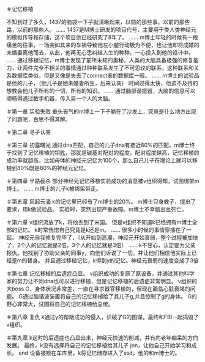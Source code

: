 ＃记忆移植

不知到过了多久，1437的脑袋一下子就清晰起来，以前的那些事，以前的那些路，以前的那些人。
……
1437是M博士研发的项目代号，主要用于类人类神经元的模拟传导和存储，这个项目他已经研究了8年了。
……
m博士年轻的时候有一段痛苦的往事，一场突如其来的车祸导致他左小腿行动极为不便，也让他即将成婚的未婚妻离他而去，从此，他再无心思纠结人生的种种，一心投入到他的设计中。
……
通过移植记忆，m博士发现了前所未知的奥秘，人类的大脑具备极强的修复能力，让两件完全不相关的事情通过种种联系发生了不可思议的联系，这种联系和关系数据库类似，但是又像是失去了connect表的数据库一般。
……
m博士的试验品是他的儿子，（他儿子是她未婚妻所生，后来认亲）
时间过得太快，他迫不及待的想教会他儿子所有的一切，所有的知识。
……
通过脑部谐振器，大脑的信息可以顺畅得通过数字机器，传入另一个人的大脑。

＃第一章
实验失败
垂头丧气的m博士一下子躺在了沙发上，究竟是什么地方出现了问题呢，百思不得其解。

＃第二章
寻子认亲

＃第三章
初露曙光
通过dna匹配，自己的儿子dna有接近80%的匹配，m博士终于找到了记忆移植的钥匙，那就是碱基对配对的程度，配对程度越高，记忆移植的成功率就越高，比如母体的神经元记忆为100个，那么自己儿子在理论上就可以移植到80%既是80%的神经元记忆。

＃第四章
半路截杀
部分神经元记忆移植实验成功的消息被v组织得知，试图绑架m博士。
……
m博士的儿子k被绑架带走。

＃第五章
风起云涌
k的记忆里已经有了m博士的20%。
m博士只身救子，提出了要求，用k做试验品。
实验时，突然出现严重故障。m博士不幸脑出血死亡。

＃第六章
v组织流放了k，将他丢到了米国。
但是v组织不知道k已经拥有m博士全部的记忆。
k时常恍惚自己究竟是k还是m。
……
很多小时候的事情穿插在了一起。
神经元自我修复完毕了，（从开始到高潮，神经元开始衰弱，整个过程被加快了，2个人的记忆就是2倍，3个人的记忆就是3倍）
……
k不甘心，认定要为父亲报仇。他找到了协助父亲的同事y，向他们诉说了一切。并让他们相信他实际上已经是m的替身。
并且通过移植记忆，k得到y的记忆。神经元衰弱的速度变成了3倍

＃第七章
记忆移植的后遗症凸显。
v组织成功的复原了原设备，并通过其他科学家的努力让不同dna也可以进行移植，但是记忆移植的后遗症非常明显。
v组织的大boss G，身体状况非常差，一直在寻求器官移植的，但现在面临心脏衰竭的问题。
G通过脑谐波装置将自己的记忆移植给了其儿子g,并且控制了g的身体。
G的野心非常大，试图将自己的记忆移植给总统。

＃第八章
复仇
k通过y的帮助成功的侵入，识破了G的图谋，最终和FBI一起捣毁了v组织。

＃第九章
k这时的后遗症也凸显出来，神经元快速的削减，并有向老年痴呆的方向发展。
最终，k没有选择将自己的记忆移植给其儿子 jon，让他自己开始学习和成长。
end
设备被锁在车库里，k将记忆储存进入了ssd。他的和m博士的。
